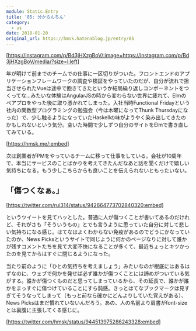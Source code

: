 ```yaml
---
module: Static.Entry
title: '85: 分からんちん'
category:
  - us
date: 2018-01-20
original_url: https://hmsk.hatenablog.jp/entry/85
---
```


[https://instagram.com/p/Bd3jHXzgBoV/:image=https://instagram.com/p/Bd3jHXzgBoV/media/?size=l:left]

年が明けて前までのチームでの仕事に一区切りがついた。フロントエンドのアプリケーションフレームワークの調査や検証をやっていたのだが、自分が流れで担当させられたVueは途中で飽きてきたというか結局繰り返しコンポーネントをつくってな...みたいな体験はAngularJSの時から変わらない世界に疲れて、Elmのペアプロをやった後に取り憑かれてしまった。入社当時Functional Fridayという社内の関数型プログラミングの勉強会（今は木曜になってThunk Thursdayになった）で、少し触るようになっていたHaskellの味がようやく染み出してきたのかもしれないという気分。空いた時間で少しずつ自分のサイトをElmで書き直してみている。

[https://hmsk.me/:embed]

次は創業者がPMをやっているチームに移って仕事をしている。会社が10周年で、本当にサービスのことばかりを考えてきたんだなあと話を聞くだけで嬉しい気持ちになる。もう少しこちらからも良いことを伝えられないともったいない。

## 「傷つくなぁ。」

[https://twitter.com/rui314/status/942664773702840320:embed]

というツイートを見てハッとした。普通に人が傷つくことが書いてあるのだけれど、それがさも「そういうもの」とでも言うように思っていた自分に対して悲しい気持ちになる感じ。はてなはよくわからない免疫があるのでどうにかなっていたのか、News Picksというサイトで同じように何かのページなりに対して誰かが残すコメントたちを見て大変不快になることが多くて、最近ちょっとキツかったのを見てからはすぐに閉じるようになった。

当たり前のように「ひとの気持ちを考えましょう」みたいなのが根底にはあるはずなのに、ウェブで何かを発せば必ず誰かが傷つくことには諦めがついている気がする。誰かが傷つくものだと思ってしまっているから、その延長で、誰かが誰かをまっすぐに傷つけていることにすら鈍感。きっとはてなブックマークは見すぎてそうなってしまって（もっと前なら確かにどんよりしていた覚えがある）、News Picksはまだ慣れていないんだろう。あの、人の名前より肩書がfont-sizeとは裏腹に主張してくる感じに。

[https://twitter.com/hmsk/status/944513975286243328:embed]
